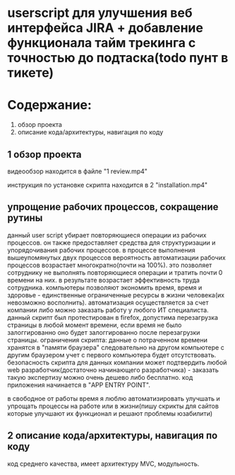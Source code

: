 # userscript для улучшения веб интерфейса JIRA + добавление функционала тайм трекинга с точностью до подтаска(todo пунт в тикете)

# Содержание:
1. обзор проекта
2. описание кода/архитектуры, навигация по коду

## 1 обзор проекта

видеообзор находится в файле "1 review.mp4"  

инструкция по установке скрипта находится в 2 "installation.mp4"  

## упрощение рабочих процессов, сокращение рутины

данный user script убирает повторяющиеся операции из рабочих процессов. он также предоставляет средства для структуризации и упорядочивания рабочих процессов. в процессе выполнения вышеупомянутых двух процессов вероятность автоматизации рабочих процессов возрастает многократно(почти на 100%). это позволяет сотруднику не выполнять повторяющиеся операции и тратить почти 0 времени на них. в результате возрастает эффективность труда сотрудника. компьютеры позволяют экономить время, время и здоровье - единственные ограниченные ресурсы в жизни человека(их невозможно восполнить). автоматизация осуществляется за счет компании либо можно заказать работу у любого ИТ специалиста. данный скрипт был протестирован в firefox, допустима перезагрузка страницы в любой момент времени, если время не было залоггированно оно будет залоггированно после перезагрузки страницы. ограничения скрипта: данные о потраченном времени хранятся в "памяти браузера" следовательно на другом компьютере с другим браузером учет с первого компьютера  будет отсутствовать. безопасность скрипта для данных компании может подтвердить любой web разработчик(достаточно начинающего разработчика) - заказать такую экспертизу можно очень дешево либо бесплатно. код приложения начинается в "APP ENTRY POINT".

в свободное от работы время я люблю автоматизировать улучшать и упрощать процессы на работе или в жизни(пишу скрикты для сайтов которые улучшают их функционал и решают проблемы юзабилити)


## 2 описание кода/архитектуры, навигация по коду

код среднего качества, имеет архитектуру MVC, модульность.